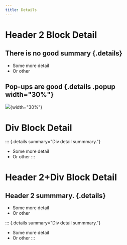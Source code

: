 ```yaml
---
title: Details
---
```


# Header 2 Block Detail

## There is no good summary {.details}

-   Some more detail
-   Or other

## Pop-ups are good {.details .popup width="30%"}

![](./assets/picard-facepalm.jpeg){width="30%"}

# Div Block Detail

::: {.details summary="Div detail summmary."}
-   Some more detail
-   Or other
:::

# Header 2+Div Block Detail

## Header 2 summmary. {.details}

-   Some more detail
-   Or other

::: {.details summary="Div detail summmary."}
-   Some more detail
-   Or other
:::
